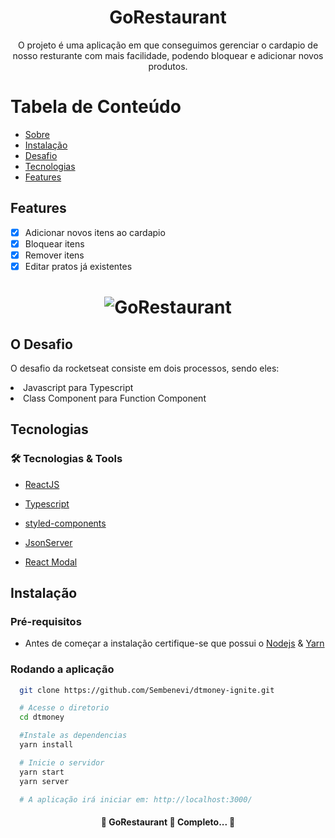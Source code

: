 
<h1 align="center">
GoRestaurant
</h1>

<p align="center" id="sobre">O projeto é uma aplicação em que conseguimos gerenciar o cardapio de nosso resturante com mais facilidade, podendo bloquear e adicionar novos produtos.  </p>


<h1> Tabela de Conteúdo </h1>

<!--ts-->
   * [Sobre](#Sobre)
   * [Instalação](#instalacao)
   * [Desafio](#desafio)
   * [Tecnologias](#tecnologias)
   * [Features](#features)
<!--te-->

<h2 id="features">Features </h1>

- [x] Adicionar novos itens ao cardapio
- [x] Bloquear itens
- [x] Remover itens 
- [x] Editar pratos já existentes
<h1 align="center">
  <img alt="GoRestaurant"  src="https://i.imgur.com/meuMy4i.png" />
</h1>

<h2 id="desafio">O Desafio</h2> 
<p> O desafio da rocketseat consiste em dois processos, sendo eles:
    <li> Javascript para Typescript </li>
    <li> Class Component para Function Component </li>
<p>

<h2 id="tecnologias"> Tecnologias </h1>

### 🛠 Tecnologias & Tools 
- [ReactJS](https://pt-br.reactjs.org/)
- [Typescript](https://www.typescriptlang.org/)
- [styled-components](https://styled-components.com/)
- [JsonServer](https://github.com/typicode/json-server)

- [React Modal](https://github.com/reactjs/react-modal)


<h2 id="instalacao"> Instalação </h1>

### Pré-requisitos
- Antes de começar a instalação certifique-se que possui o [Nodejs](https://nodejs.org/en/download) & [Yarn](https://classic.yarnpkg.com/en/docs/install/#debian-stable)

### Rodando a aplicação

```bash
  git clone https://github.com/Sembenevi/dtmoney-ignite.git

  # Acesse o diretorio 
  cd dtmoney

  #Instale as dependencias
  yarn install 

  # Inicie o servidor
  yarn start 
  yarn server

  # A aplicação irá iniciar em: http://localhost:3000/
```

<h4 align="center"> 
	🚧  GoRestaurant 🍕 Completo... 🚧
</h4>